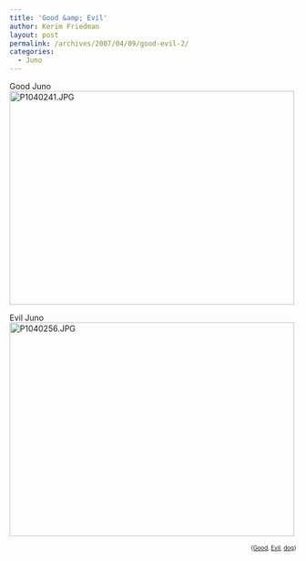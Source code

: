 ```yaml
---
title: 'Good &amp; Evil'
author: Kerim Friedman
layout: post
permalink: /archives/2007/04/09/good-evil-2/
categories:
  - Juno
---
```

Good Juno  
<a href="http://www.flickr.com/photos/kerim/454100475/" onclick="_gaq.push(['_trackEvent', 'outbound-article', 'http://www.flickr.com/photos/kerim/454100475/', '']);"  title="Photo Sharing"><img src="http://farm1.static.flickr.com/246/454100475_7b61fda435.jpg" width="500" height="375" alt="P1040241.JPG" /></a>

Evil Juno  
<a href="http://www.flickr.com/photos/kerim/454088694/" onclick="_gaq.push(['_trackEvent', 'outbound-article', 'http://www.flickr.com/photos/kerim/454088694/', '']);"  title="Photo Sharing"><img src="http://farm1.static.flickr.com/249/454088694_4d65595090.jpg" width="500" height="375" alt="P1040256.JPG" /></a>

<!-- technorati tags start -->

<div style="text-align:right;">
  <span style="font-size:x-small;">{<a href="http://www.technorati.com/tag/Good" onclick="_gaq.push(['_trackEvent', 'outbound-article', 'http://www.technorati.com/tag/Good', 'Good']);"  rel="tag">Good</a>, <a href="http://www.technorati.com/tag/Evil" onclick="_gaq.push(['_trackEvent', 'outbound-article', 'http://www.technorati.com/tag/Evil', 'Evil']);"  rel="tag">Evil</a>, <a href="http://www.technorati.com/tag/dog" onclick="_gaq.push(['_trackEvent', 'outbound-article', 'http://www.technorati.com/tag/dog', 'dog']);"  rel="tag">dog</a>}</span>


<!-- technorati tags end -->

